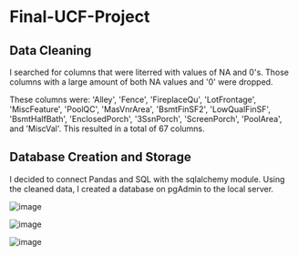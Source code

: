 # Final-UCF-Project

## Data Cleaning
I searched for columns that were literred with values of NA and 0's. Those columns with a large amount of both NA values and '0' were dropped. 

These columns were: 'Alley', 'Fence', 'FireplaceQu', 'LotFrontage', 'MiscFeature', 'PoolQC', 'MasVnrArea', 'BsmtFinSF2',  'LowQualFinSF', 'BsmtHalfBath', 'EnclosedPorch', '3SsnPorch', 'ScreenPorch', 'PoolArea', and 'MiscVal'. This resulted in a total of 67 columns.

## Database Creation and Storage
I decided to connect Pandas and SQL with the sqlalchemy module. Using the cleaned data, I created a database on pgAdmin to the local server. 

![image](https://user-images.githubusercontent.com/98003050/179372344-dfe30bf0-9d5b-4c4d-b885-cea98cbf932e.png)

![image](https://user-images.githubusercontent.com/98003050/179372358-5d582f0c-5237-4c1b-8b24-e5d189540648.png)


![image](https://user-images.githubusercontent.com/98003050/179372353-7ba2ca14-3a07-4da7-9000-ffb0d1c1b4aa.png)



